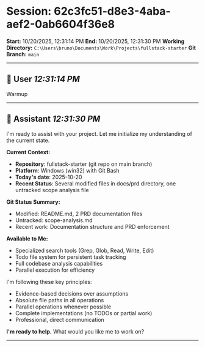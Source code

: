 # Session: 62c3fc51-d8e3-4aba-aef2-0ab6604f36e8

**Start:** 10/20/2025, 12:31:14 PM
**End:** 10/20/2025, 12:31:30 PM
**Working Directory:** `C:\Users\bruno\Documents\Work\Projects\fullstack-starter`
**Git Branch:** `main`

---

## 👤 User _12:31:14 PM_

Warmup

---

## 🤖 Assistant _12:31:30 PM_

I'm ready to assist with your project. Let me initialize my understanding of the current state.

**Current Context:**
- **Repository**: fullstack-starter (git repo on main branch)
- **Platform**: Windows (win32) with Git Bash
- **Today's date**: 2025-10-20
- **Recent Status**: Several modified files in docs/prd directory, one untracked scope analysis file

**Git Status Summary:**
- Modified: README.md, 2 PRD documentation files
- Untracked: scope-analysis.md
- Recent work: Documentation structure and PRD enforcement

**Available to Me:**
- Specialized search tools (Grep, Glob, Read, Write, Edit)
- Todo file system for persistent task tracking
- Full codebase analysis capabilities
- Parallel execution for efficiency

I'm following these key principles:
- Evidence-based decisions over assumptions
- Absolute file paths in all operations
- Parallel operations whenever possible
- Complete implementations (no TODOs or partial work)
- Professional, direct communication

**I'm ready to help.** What would you like me to work on?

---

